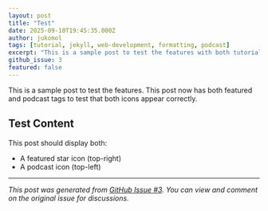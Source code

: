 ```yaml
---
layout: post
title: "Test"
date: 2025-09-10T19:45:35.000Z
author: jukomol
tags: [tutorial, jekyll, web-development, formatting, podcast]
excerpt: "This is a sample post to test the features with both tutorial content and podcast tag."
github_issue: 3
featured: false
---
```

This is a sample post to test the features. This post now has both featured and podcast tags to test that both icons appear correctly.

## Test Content

This post should display both:
- A featured star icon (top-right)
- A podcast icon (top-left)

---

*This post was generated from [GitHub Issue #3](https://github.com/jukomol/blogs/issues/3). You can view and comment on the original issue for discussions.*
